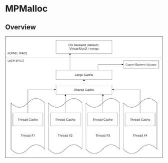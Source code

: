 # MPMalloc
## Overview
![overview_image](https://github.com/MarcelPiNacy/mpmalloc/blob/main/docs/overview.png)
<WIP>
